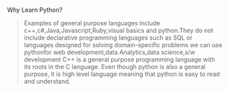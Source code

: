 Why Learn Python?
> Examples of general purpose languages include c++,c#,Java,Javascript,Ruby,visual basics and python.They do not include declarative programming languages such as SQL or languages designed for solving domain-specific problems
> we can use pythonfor web development,data Analytics,data science,s/w development
> C++ is a general purpose programming language with its roots in the C language. Even though python is also a general purpose, it is high level language meaning that python is easy to read and understand.
